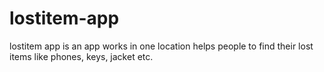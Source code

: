 # lostitem-app
lostitem app is an app works in one location helps people to find their lost items like phones, keys, jacket etc.
